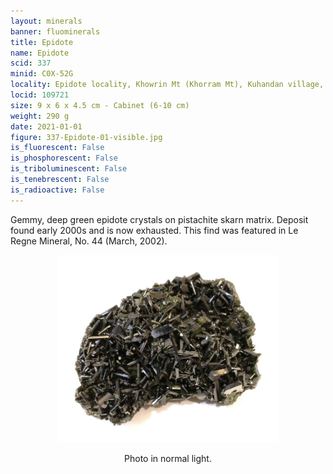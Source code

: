 ```yaml
---
layout: minerals
banner: fluominerals
title: Epidote
name: Epidote
scid: 337
minid: C0X-52G
locality: Epidote locality, Khowrin Mt (Khorram Mt), Kuhandan village, Saveh town, Tafresh County, Markazi Province, Iran
locid: 109721
size: 9 x 6 x 4.5 cm - Cabinet (6-10 cm)
weight: 290 g
date: 2021-01-01
figure: 337-Epidote-01-visible.jpg
is_fluorescent: False
is_phosphorescent: False
is_triboluminescent: False
is_tenebrescent: False
is_radioactive: False
---
```

Gemmy, deep green epidote crystals on pistachite skarn matrix.
Deposit found early 2000s and is now exhausted.
This find was featured in Le Regne Mineral, No. 44 (March, 2002).

<figure style='text-align:center;margin:0 auto;width:100%'><img width='70%' src='/img/minerals/337-Epidote-01-visible.jpg'><figcaption style='padding:1em 0 2em'>Photo in normal light.</figcaption></figure>
